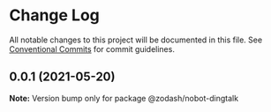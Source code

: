 # Change Log

All notable changes to this project will be documented in this file.
See [Conventional Commits](https://conventionalcommits.org) for commit guidelines.

## 0.0.1 (2021-05-20)

**Note:** Version bump only for package @zodash/nobot-dingtalk
